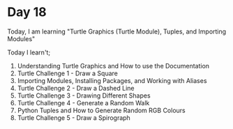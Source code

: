 # Day 18
Today, I am learning "Turtle Graphics (Turtle Module), Tuples, and Importing Modules"

Today I learn't;
1. Understanding Turtle Graphics and How to use the Documentation
2. Turtle Challenge 1 - Draw a Square
3. Importing Modules, Installing Packages, and Working with Aliases
4. Turtle Challenge 2 - Draw a Dashed Line
5. Turtle Challenge 3 - Drawing Different Shapes
6. Turtle Challenge 4 - Generate a Random Walk
7. Python Tuples and How to Generate Random RGB Colours
8. Turtle Challenge 5 - Draw a Spirograph